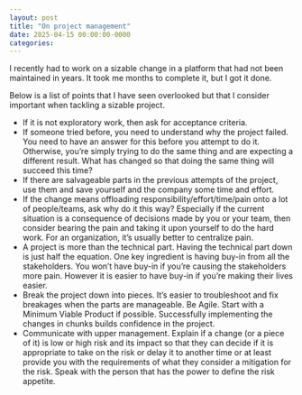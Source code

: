 ```yaml
---
layout: post
title: "On project management"
date: 2025-04-15 00:00:00-0000
categories: 
---
```


I recently had to work on a sizable change in a platform that had not been maintained in years. It took me months to complete it, but I got it done.

Below is a list of points that I have seen overlooked but that I consider important when tackling a sizable project.

- If it is not exploratory work, then ask for acceptance criteria.
- If someone tried before, you need to understand why the project failed. You need to have an answer for this before you attempt to do it. Otherwise, you’re simply trying to do the same thing and are expecting a different result. What has changed so that doing the same thing will succeed this time?
- If there are salvageable parts in the previous attempts of the project, use them and save yourself and the company some time and effort.
- If the change means offloading responsibility/effort/time/pain onto a lot of people/teams, ask why do it this way? Especially if the current situation is a consequence of decisions made by you or your team, then consider bearing the pain and taking it upon yourself to do the hard work. For an organization, it’s usually better to centralize pain.
- A project is more than the technical part. Having the technical part down is just half the equation. One key ingredient is having buy-in from all the stakeholders. You won’t have buy-in if you’re causing the stakeholders more pain. However it is easier to have buy-in if you’re making their lives easier.
- Break the project down into pieces. It’s easier to troubleshoot and fix breakages when the parts are manageable. Be Agile. Start with a Minimum Viable Product if possible. Successfully implementing the changes in chunks builds confidence in the project.
- Communicate with upper management. Explain if a change (or a piece of it) is low or high risk and its impact so that they can decide if it is appropriate to take on the risk or delay it to another time or at least provide you with the requirements of what they consider a mitigation for the risk. Speak with the person that has the power to define the risk appetite.
